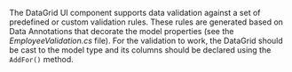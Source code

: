 The DataGrid UI component supports data validation against a set of predefined or custom validation rules. These rules are generated based on Data Annotations that decorate the model properties (see the _EmployeeValidation.cs_ file). For the validation to work, the DataGrid should be cast to the model type and its columns should be declared using the `AddFor()` method.